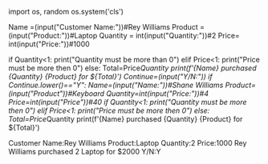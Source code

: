 import os, random
os.system('cls')

Name =(input("Customer Name:"))#Rey Williams
Product =(input("Product:"))#Laptop
Quantity = int(input("Quantity:"))#2
Price= int(input("Price:"))#1000

if Quantity<1:
    print("Quantity must be more than 0")
elif Price<1:
    print("Price must be more then 0")
else:
    Total=Price*Quantity
    print(f'{Name} purchased {Quantity} {Product} for ${Total}')
    Continue=(input("Y/N:"))
    if Continue.lower()=="Y":
        Name=(input("Name:"))#Shane Williams
        Product=(input("Product"))#Keyboard
        Quantity=int(input("Price:"))#4
        Price=int(input("Price"))#40
        if Quantity<1:
            print("Quantity must be more then 0")
        elif Price<1:
            print("Price must be more then 0")
        else:
            Total=Price*Quantity
            print(f'{Name} purchased {Quantity} {Product} for ${Total}')


Customer Name:Rey Williams
Product:Laptop
Quantity:2
Price:1000
Rey Williams purchased 2 Laptop for $2000
Y/N:Y
          





